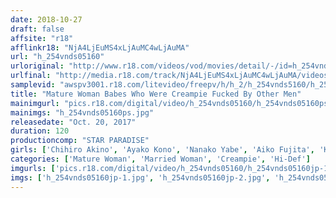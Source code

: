 ```yaml
---
date: 2018-10-27
draft: false
affsite: "r18"
afflinkr18: "NjA4LjEuMS4xLjAuMC4wLjAuMA"
url: "h_254vnds05160"
urloriginal: "http://www.r18.com/videos/vod/movies/detail/-/id=h_254vnds05160"
urlfinal: "http://media.r18.com/track/NjA4LjEuMS4xLjAuMC4wLjAuMA/videos/vod/movies/detail/-/id=h_254vnds05160"
samplevid: "awspv3001.r18.com/litevideo/freepv/h/h_2/h_254vnds5160/h_254vnds5160_dmb_w.mp4"
title: "Mature Woman Babes Who Were Creampie Fucked By Other Men"
mainimgurl: "pics.r18.com/digital/video/h_254vnds05160/h_254vnds05160ps.jpg"
mainimgs: "h_254vnds05160ps.jpg"
releasedate: "Oct. 20, 2017"
duration: 120
productioncomp: "STAR PARADISE"
girls: ['Chihiro Akino', 'Ayako Kono', 'Nanako Yabe', 'Aiko Fujita', 'Kyoka Hibiki']
categories: ['Mature Woman', 'Married Woman', 'Creampie', 'Hi-Def']
imgurls: ['pics.r18.com/digital/video/h_254vnds05160/h_254vnds05160jp-1.jpg', 'pics.r18.com/digital/video/h_254vnds05160/h_254vnds05160jp-2.jpg', 'pics.r18.com/digital/video/h_254vnds05160/h_254vnds05160jp-3.jpg', 'pics.r18.com/digital/video/h_254vnds05160/h_254vnds05160jp-4.jpg', 'pics.r18.com/digital/video/h_254vnds05160/h_254vnds05160jp-5.jpg', 'pics.r18.com/digital/video/h_254vnds05160/h_254vnds05160jp-6.jpg', 'pics.r18.com/digital/video/h_254vnds05160/h_254vnds05160jp-7.jpg', 'pics.r18.com/digital/video/h_254vnds05160/h_254vnds05160jp-8.jpg', 'pics.r18.com/digital/video/h_254vnds05160/h_254vnds05160jp-9.jpg', 'pics.r18.com/digital/video/h_254vnds05160/h_254vnds05160jp-10.jpg', 'pics.r18.com/digital/video/h_254vnds05160/h_254vnds05160jp-11.jpg', 'pics.r18.com/digital/video/h_254vnds05160/h_254vnds05160jp-12.jpg', 'pics.r18.com/digital/video/h_254vnds05160/h_254vnds05160jp-13.jpg', 'pics.r18.com/digital/video/h_254vnds05160/h_254vnds05160jp-14.jpg', 'pics.r18.com/digital/video/h_254vnds05160/h_254vnds05160jp-15.jpg', 'pics.r18.com/digital/video/h_254vnds05160/h_254vnds05160jp-16.jpg', 'pics.r18.com/digital/video/h_254vnds05160/h_254vnds05160jp-17.jpg', 'pics.r18.com/digital/video/h_254vnds05160/h_254vnds05160jp-18.jpg', 'pics.r18.com/digital/video/h_254vnds05160/h_254vnds05160jp-19.jpg', 'pics.r18.com/digital/video/h_254vnds05160/h_254vnds05160jp-20.jpg']
imgs: ['h_254vnds05160jp-1.jpg', 'h_254vnds05160jp-2.jpg', 'h_254vnds05160jp-3.jpg', 'h_254vnds05160jp-4.jpg', 'h_254vnds05160jp-5.jpg', 'h_254vnds05160jp-6.jpg', 'h_254vnds05160jp-7.jpg', 'h_254vnds05160jp-8.jpg', 'h_254vnds05160jp-9.jpg', 'h_254vnds05160jp-10.jpg', 'h_254vnds05160jp-11.jpg', 'h_254vnds05160jp-12.jpg', 'h_254vnds05160jp-13.jpg', 'h_254vnds05160jp-14.jpg', 'h_254vnds05160jp-15.jpg', 'h_254vnds05160jp-16.jpg', 'h_254vnds05160jp-17.jpg', 'h_254vnds05160jp-18.jpg', 'h_254vnds05160jp-19.jpg', 'h_254vnds05160jp-20.jpg']
---
```


